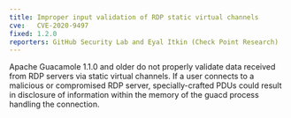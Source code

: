 ```yaml
---
title: Improper input validation of RDP static virtual channels
cve:   CVE-2020-9497
fixed: 1.2.0
reporters: GitHub Security Lab and Eyal Itkin (Check Point Research)
---
```


Apache Guacamole 1.1.0 and older do not properly validate data received from
RDP servers via static virtual channels. If a user connects to a malicious or
compromised RDP server, specially-crafted PDUs could result in disclosure of
information within the memory of the guacd process handling the connection.

